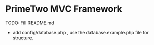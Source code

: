 # PrimeTwo MVC Framework

TODO: Fill README.md

- add config/database.php , use the database.example.php file for structure.